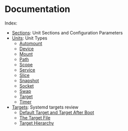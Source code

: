 <!-- 

	Bruno Mondelo Giaramita                                    
	mondelob14@gmail.com                                       
	isx48185462                                                
	Escola del Treball de Barcelona 2017-04-26
	
															 -->

# Documentation
Index:
* [Sections](sections.md): Unit Sections and Configuration Parameters
* [Units](units.md): Unit Types
	* [Automount](sections.md#automount)
	* [Device](sections.md#device)
	* [Mount](sections.md#mount)
	* [Path](sections.md#path)
	* [Scope](sections.md#scope)
	* [Service](sections.md#service)
	* [Slice](sections.md#slice)
	* [Snapshot](sections.md#snapshot)
	* [Socket](sections.md#socket)
	* [Swap](sections.md#swap)
	* [Target](sections.md#target)
	* [Timer](sections.md#timer)
* [Targets](targets.md): Systemd targets review
	* [Default Target and Target After Boot](targets.md#default-target-and-target-after-boot)
	* [The Target File](targets.md#the-target-file)
	* [Target Hierarchy](targets.md#target-hierarchy)
